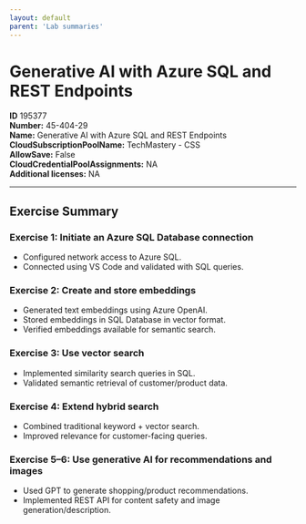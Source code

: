 ```yaml
---
layout: default
parent: 'Lab summaries'
---
```


# Generative AI with Azure SQL and REST Endpoints

**ID** 195377  
**Number:** 45-404-29  
**Name:** Generative AI with Azure SQL and REST Endpoints
**CloudSubscriptionPoolName:** TechMastery - CSS  
**AllowSave:** False  
**CloudCredentialPoolAssignments:** NA  
**Additional licenses:** NA  

---

## Exercise Summary

### Exercise 1: Initiate an Azure SQL Database connection
- Configured network access to Azure SQL.  
- Connected using VS Code and validated with SQL queries.  

### Exercise 2: Create and store embeddings
- Generated text embeddings using Azure OpenAI.  
- Stored embeddings in SQL Database in vector format.  
- Verified embeddings available for semantic search.  

### Exercise 3: Use vector search
- Implemented similarity search queries in SQL.  
- Validated semantic retrieval of customer/product data.  

### Exercise 4: Extend hybrid search
- Combined traditional keyword + vector search.  
- Improved relevance for customer-facing queries.  

### Exercise 5–6: Use generative AI for recommendations and images
- Used GPT to generate shopping/product recommendations.  
- Implemented REST API for content safety and image generation/description.

